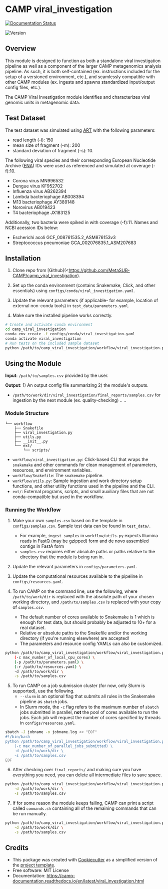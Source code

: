 # CAMP viral_investigation


[![Documentation Status](https://img.shields.io/readthedocs/camp_viral_investigation)](https://camp-documentation.readthedocs.io/en/latest/viral_investigation.html)

![Version](https://img.shields.io/badge/version-0.1.0-brightgreen)

## Overview

This module is designed to function as both a standalone viral investigation pipeline as well as a component of the larger CAMP metagenomics analysis pipeline. As such, it is both self-contained (ex. instructions included for the setup of a versioned environment, etc.), and seamlessly compatible with other CAMP modules (ex. ingests and spawns standardized input/output config files, etc.). 

The CAMP Viral Investigation module identifies and characterizes viral genomic units in metagenomic data. 


## Test Dataset 
The test dataset was simulated using [ART](https://www.niehs.nih.gov/research/resources/software/biostatistics/art/index.cfm) with the following parameters:
- read length (-l): 150 
- mean size of fragment (-m): 200 
- standard deviation of fragment (-s): 10.

The following viral species and their corresponding European Nucleotide Archive ([ENA](https://www.ebi.ac.uk/ena/browser/home)) IDs were used as referenced and simulated at coverage (-f):10.
- Corona virus	MN996532
- Dengue virus	KF952702
- Influenza virus	AB262394
- Lambda bacteriophage	AB008394
- M13 bacteriophage	AY389148
- Norovirus	AB019423
- T4 bacteriophage	JX183125

Additionally, two bacteria were spiked in with coverage (-f):11. Names and NCBI acession IDs below:
- Escherichi acoli GCF_008761535.2_ASM876153v3
- Streptococcus pneumoniae GCA_002076835.1_ASM207683



 <!--- 
 Add longer description of your workflow's algorithmic contents 
 --->


## Installation

1. Clone repo from [Github](<https://github.com/MetaSUB-CAMP/camp_viral_investigation). 

2. Set up the conda environment (contains Snakemake, Click, and other essentials) using `configs/conda/viral_investigation.yaml`. 

3. Update the relevant parameters (if applicable- for example, location of external non-conda tools) in `test_data/parameters.yaml`.

4. Make sure the installed pipeline works correctly. 
```Bash
# Create and activate conda environment 
cd camp_viral_investigation
conda env create -f configs/conda/viral_investigation.yaml
conda activate viral_investigation
# Run tests on the included sample dataset
python /path/to/camp_viral_investigation/workflow/viral_investigation.py test
```

## Using the Module

**Input**: `/path/to/samples.csv` provided by the user.

**Output**: 1) An output config file summarizing 2) the module's outputs. 

- `/path/to/work/dir/viral_investigation/final_reports/samples.csv` for ingestion by the next module (ex. quality-checking)
.. ..

 <!--- 
 Add description of your workflow's output files 
 --->

### Module Structure
```
└── workflow
    ├── Snakefile
    ├── viral_investigation.py
    ├── utils.py
    ├── __init__.py
    └── ext/
        └── scripts/
```
- `workflow/viral_investigation.py`: Click-based CLI that wraps the `snakemake` and other commands for clean management of parameters, resources, and environment variables.
- `workflow/Snakefile`: The `snakemake` pipeline. 
- `workflow/utils.py`: Sample ingestion and work directory setup functions, and other utility functions used in the pipeline and the CLI.
- `ext/`: External programs, scripts, and small auxiliary files that are not conda-compatible but used in the workflow.

### Running the Workflow

1. Make your own `samples.csv` based on the template in `configs/samples.csv`. Sample test data can be found in `test_data/`. 
    - For example, `ingest_samples` in `workflow/utils.py` expects Illumina reads in FastQ (may be gzipped) form and de novo assembled contigs in FastA form
    - `samples.csv` requires either absolute paths or paths relative to the directory that the module is being run in.

2. Update the relevant parameters in `configs/parameters.yaml`.

3. Update the computational resources available to the pipeline in `configs/resources.yaml`. 

4. To run CAMP on the command line, use the following, where `/path/to/work/dir` is replaced with the absolute path of your chosen working directory, and `/path/to/samples.csv` is replaced with your copy of `samples.csv`. 
    - The default number of cores available to Snakemake is 1 which is enough for test data, but should probably be adjusted to 10+ for a real dataset.
    - Relative or absolute paths to the Snakefile and/or the working directory (if you're running elsewhere) are accepted!
    - The parameters and resource config YAMLs can also be customized.
```Bash
python /path/to/camp_viral_investigation/workflow/viral_investigation.py \
    (-c max_number_of_local_cpu_cores) \
    (-p /path/to/parameters.yaml) \
    (-r /path/to/resources.yaml) \
    -d /path/to/work/dir \
    -s /path/to/samples.csv 
```

5. To run CAMP on a job submission cluster (for now, only Slurm is supported), use the following.
    - `--slurm` is an optional flag that submits all rules in the Snakemake pipeline as `sbatch` jobs. 
    - In Slurm mode, the `-c` flag refers to the maximum number of `sbatch` jobs submitted in parallel, **not** the pool of cores available to run the jobs. Each job will request the number of cores specified by threads in `configs/resources.yaml`.
```Bash
sbatch -J jobname -o jobname.log << "EOF"
#!/bin/bash
python /path/to/camp_viral_investigation/workflow/viral_investigation.py --slurm \
    (-c max_number_of_parallel_jobs_submitted) \
    -d /path/to/work/dir \
    -s /path/to/samples.csv
EOF
```

6. After checking over `final_reports/` and making sure you have everything you need, you can delete all intermediate files to save space. 
```Bash
python /path/to/camp_viral_investigation/workflow/viral_investigation.py cleanup \
    -d /path/to/work/dir \
    -s /path/to/samples.csv
```

7. If for some reason the module keeps failing, CAMP can print a script called `commands.sh` containing all of the remaining commands that can be run manually. 
```Bash
python /path/to/camp_viral_investigation/workflow/viral_investigation.py --dry_run \
    -d /path/to/work/dir \
    -s /path/to/samples.csv
```



## Credits

 
- This package was created with [Cookiecutter](https://github.com/cookiecutter/cookiecutter>) as a simplified version of the [project template](https://github.com/audreyr/cookiecutter-pypackage>).
- Free software: MIT License
- Documentation: https://camp-documentation.readthedocs.io/en/latest/viral_investigation.html



